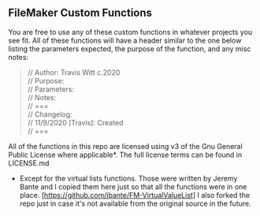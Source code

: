 FileMaker Custom Functions
--

You are free to use any of these custom functions in whatever projects you see fit. All of these functions will have a header similar to the one below listing the parameters expected, the purpose of the function, and any misc notes:

> // Author: Travis Witt c.2020 \
> // Purpose: \
> // Parameters: \
> // Notes: \
> // === \
> // Changelog: \
> // 11/9/2020 [Travis]: Created \
> // ===

All of the functions in this repo are licensed using v3 of the Gnu General Public License where applicable*. The full license terms can be found in LICENSE.md

* Except for the virtual lists functions. Those were written by Jeremy Bante and I copied them here just so that all the functions were in one place. [https://github.com/jbante/FM-VirtualValueList] I also forked the repo just in case it's not available from the original source in the future.

